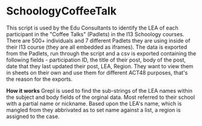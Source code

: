 # SchoologyCoffeeTalk
This script is used by the Edu Consultants to identify the LEA of each participant in the "Coffee Talks" (Padlets) in the I13 Schoology courses. There are 500+ individuals and 7 different Padlets they are using inside of their I13 course (they are all embedded as iframes). The data is exported from the Padlets, run through the script and a csv is exported containing the following fields - participation ID, the title of their post, body of the post, date that they last updated their post, LEA, Region. They want to view them in sheets on their own and use them for different ACT48 purposes, that's the reason for the exports. 

**How it works**
Grepl is used to find the sub-strings of the LEA names within the subject and body fields of the orginal data. Most referred to their school with a partial name or nickname. Based upon the LEA's name, which is mangled from they abbrivated as to set name against a list, a region is assigned to the case. 
